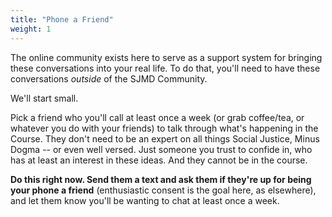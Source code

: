 ```yaml
---
title: "Phone a Friend"
weight: 1
---
```


The online community exists here to serve as a support system for bringing these conversations into your real life. To do that, you'll need to have these conversations _outside_ of the SJMD Community.

We'll start small.

Pick a friend who you'll call at least once a week (or grab coffee/tea, or whatever you do with your friends) to talk through what's happening in the Course. They don't need to be an expert on all things Social Justice, Minus Dogma -- or even well versed. Just someone you trust to confide in, who has at least an interest in these ideas. And they cannot be in the course.

**Do this right now. Send them a text and ask them if they're up for being your phone a friend** (enthusiastic consent is the goal here, as elsewhere), and let them know you'll be wanting to chat at least once a week.
